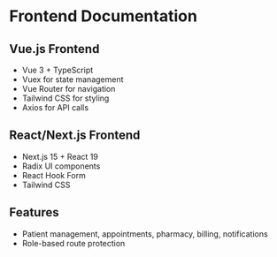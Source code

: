 # Frontend Documentation

## Vue.js Frontend
- Vue 3 + TypeScript
- Vuex for state management
- Vue Router for navigation
- Tailwind CSS for styling
- Axios for API calls

## React/Next.js Frontend
- Next.js 15 + React 19
- Radix UI components
- React Hook Form
- Tailwind CSS

## Features
- Patient management, appointments, pharmacy, billing, notifications
- Role-based route protection
